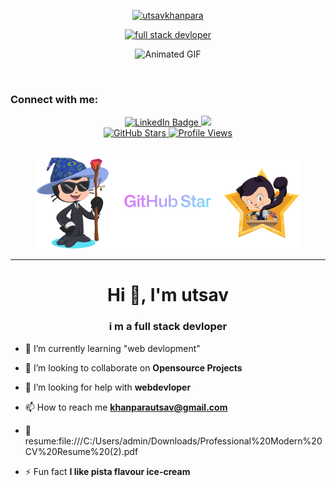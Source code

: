 <!-- Banner -->



<!-- utsav khanpara -->

<p align="center">
  <a href="https://github.com/utsavkhanpara/">
    <img src="https://readme-typing-svg.demolab.com?font=Matemasie&size=35&duration=1&pause=1000&width=300&lines=utsav+khanpara" alt="utsavkhanpara" />
  </a>
</p>

<p align="center">
  <a href="https://github.com/utsavkhanpara/readme-typing-svg">
    <img src="https://readme-typing-svg.demolab.com?font=Bodoni+Moda+SC&size=22&pause=1000&width=820&color=FFFFFF&lines=full stack devloper" alt="full stack devloper" />
  </a>
</p>

<p align="center">
  <img src="https://media.giphy.com/media/M9gbBd9nbDrOTu1Mqx/giphy.gif" width="100" alt="Animated GIF" />
</p>

<br />

<!-- Social icons section -->

<h3 align="left">Connect with me:</h3>
<div id="social" align="center">
  <a href="https://www.linkedin.com/in/utsav-khanpara-b652b92b6/sn">
    <img src="https://img.shields.io/badge/LinkedIn-blue?style=for-the-badge&logo=linkedin&logoColor=white" alt="LinkedIn Badge"/>
  </a>
 
  <a href="https://www.facebook.com/utsav.khanpara/">
    <img src="https://images.macrumors.com/t/3SwpDI7nrMQeeIro9X7SbILE4_I=/1600x0/article-new/2021/03/Facebook-Feature.jpg " style="height="20px" >
  </a>

  

 

</div>


<div id="github" align="center">

  <a href="https://github.com/utsavkhanpara?tab=stars">
    <img alt="GitHub Stars" src="https://img.shields.io/github/stars/utsavkhanpara">
  </a>
  <a href="https://komarev.com/ghpvc/?username=utsavkhanpara">
    <img alt="Profile Views" title="GitHub profile views" src="https://komarev.com/ghpvc/?username=utsavkhanpara"/>
  </a>
</div>

<br /> 


<!-- GitHub Star link -->
<p align="center">
  <a href="https://stars.github.com/profiles/utsavkhanpara/">
    <img src="https://github.com/osandadeshan/osandadeshan/blob/master/github-stars-program.png?raw=true" alt="GitHub Star 2024"/></a>
</p>

<hr>








<h1 align="center">Hi 👋, I'm utsav</h1>
<h3 align="center">i m a full stack devloper</h3>


- 🌱 I’m currently learning "web devlopment"

- 👯 I’m looking to collaborate on **Opensource Projects**

- 🤝 I’m looking for help with **webdevloper**

- 📫 How to reach me **khanparautsav@gmail.com**

- 📄 resume:file:///C:/Users/admin/Downloads/Professional%20Modern%20CV%20Resume%20(2).pdf

- ⚡ Fun fact **I like pista flavour ice-cream**




